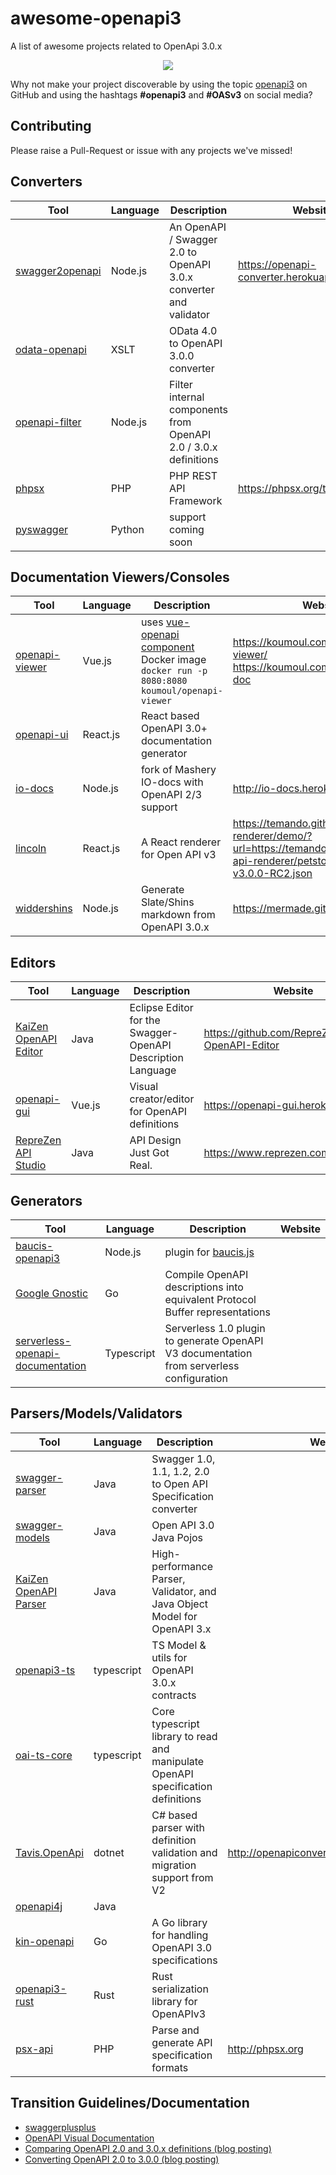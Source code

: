 # awesome-openapi3
A list of awesome projects related to OpenApi 3.0.x

<div align="center">
  <img src="https://github.com/Mermade/awesome-openapi3/blob/master/openapi_awesome1.png?raw=true"/>
</div>

Why not make your project discoverable by using the topic [openapi3](https://github.com/search?utf8=%E2%9C%93&q=topic%3Aopenapi3&type=Repositories&ref=advsearch&l=&l=) on GitHub and using the hashtags **#openapi3** and **#OASv3** on social media?

## Contributing

Please raise a Pull-Request or issue with any projects we've missed!

## Converters

Tool|Language|Description|Website
---|---|---|---|
[swagger2openapi](https://github.com/mermade/swagger2openapi)|Node.js|An OpenAPI / Swagger 2.0 to OpenAPI 3.0.x converter and validator|https://openapi-converter.herokuapp.com
[odata-openapi](https://github.com/oasis-tcs/odata-openapi) | XSLT | OData 4.0 to OpenAPI 3.0.0 converter |
[openapi-filter](https://github.com/Mermade/openapi-filter) | Node.js | Filter internal components from OpenAPI 2.0 / 3.0.x definitions
[phpsx](https://github.com/apioo/psx) | PHP | PHP REST API Framework | https://phpsx.org/tools/openapi
[pyswagger](https://github.com/mission-liao/pyswagger)|Python|support coming soon|

##  Documentation Viewers/Consoles

Tool|Language|Description|Website
---|---|---|---|
[openapi-viewer](https://github.com/koumoul-dev/openapi-viewer)|Vue.js|uses [vue-openapi component](https://github.com/koumoul-dev/vue-openapi)<br/>Docker image `docker run -p 8080:8080 koumoul/openapi-viewer`|https://koumoul.com/openapi-viewer/<br/>https://koumoul.com/s/geocoder/api-doc
[openapi-ui](https://github.com/contentjet/openapi-ui)|React.js|React based OpenAPI 3.0+ documentation generator 
[io-docs](https://github.com/mikeralphson/iodocs)|Node.js|fork of Mashery IO-docs with OpenAPI 2/3 support|http://io-docs.herokuapp.com/ 
[lincoln](https://github.com/temando/open-api-renderer)|React.js|A React renderer for Open API v3|https://temando.github.io/open-api-renderer/demo/?url=https://temando.github.io/open-api-renderer/petstore-open-api-v3.0.0-RC2.json
[widdershins](https://github.com/mermade/widdershins)|Node.js|Generate Slate/Shins markdown from OpenAPI 3.0.x|https://mermade.github.io/shins

## Editors

Tool|Language|Description|Website
---|---|---|---|
[KaiZen OpenAPI Editor](https://github.com/RepreZen/KaiZen-OpenAPI-Editor)|Java|Eclipse Editor for the Swagger-OpenAPI Description Language|https://github.com/RepreZen/KaiZen-OpenAPI-Editor
[openapi-gui](https://github.com/Mermade/openapi-gui/tree/buefy)|Vue.js|Visual creator/editor for OpenAPI definitions|https://openapi-gui.herokuapp.com/
[RepreZen API Studio](https://www.reprezen.com/swagger-tools)|Java|API Design Just Got Real.|https://www.reprezen.com/

## Generators

Tool|Language|Description|Website
---|---|---|---|
[baucis-openapi3](https://github.com/metadevpro/baucis-openapi3)|Node.js|plugin for [baucis.js](https://github.com/wprl/baucis)|
[Google Gnostic](https://github.com/googleapis/gnostic)|Go|Compile OpenAPI descriptions into equivalent Protocol Buffer representations
[serverless-openapi-documentation](https://github.com/temando/serverless-openapi-documentation)|Typescript|Serverless 1.0 plugin to generate OpenAPI V3 documentation from serverless configuration|

## Parsers/Models/Validators

Tool|Language|Description|Website
---|---|---|---|
| [swagger-parser](https://github.com/swagger-api/swagger-parser/tree/feature/3.0.0-rc0) | Java | Swagger 1.0, 1.1, 1.2, 2.0 to Open API Specification converter |
| [swagger-models](https://github.com/swagger-api/swagger-core/tree/feature/3.0.0-rc0/modules/swagger-models) | Java | Open API 3.0 Java Pojos |
| [KaiZen OpenAPI Parser](https://github.com/RepreZen/KaiZen-OpenApi-Parser) | Java | High-performance Parser, Validator, and Java Object Model for OpenAPI 3.x |
[openapi3-ts](https://github.com/metadevpro/openapi3-ts)|typescript|TS Model & utils for OpenAPI 3.0.x contracts|
[oai-ts-core](https://github.com/Apicurio/oai-ts-core)|typescript|Core typescript library to read and manipulate OpenAPI specification definitions|
[Tavis.OpenApi](https://github.com/tavis-software/Tavis.OpenApi/)|dotnet|C# based parser with definition validation and migration support from V2 | http://openapiconverter.azurewebsites.net/
[openapi4j](https://github.com/gskorupa/openapi4j)|Java|
[kin-openapi](https://github.com/jban332/kin-openapi)|Go|A Go library for handling OpenAPI 3.0 specifications|
[openapi3-rust](https://github.com/adwhit/openapi3-rust)|Rust|Rust serialization library for OpenAPIv3|
[psx-api](https://github.com/apioo/psx-api) | PHP | Parse and generate API specification formats | http://phpsx.org

## Transition Guidelines/Documentation

* [swaggerplusplus](https://github.com/mermade/swaggerplusplus)
* [OpenAPI Visual Documentation](http://apihandyman.io/openapi-visual-documentation-updated-with-3.0.0-rc0/)
* [Comparing OpenAPI 2.0 and 3.0.x definitions (blog posting)](https://dev.to/mikeralphson/comparing-openapiswagger-20-and-300-rc1)
* [Converting OpenAPI 2.0 to 3.0.0 (blog posting)](https://blog.runscope.com/posts/tutorial-upgrading-swagger-2-api-definition-to-openapi-3)
